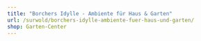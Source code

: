 ```yaml
---
title: "Borchers Idylle - Ambiente für Haus & Garten"
url: /surwold/borchers-idylle-ambiente-fuer-haus-und-garten/
shop: Garten-Center
---
```

